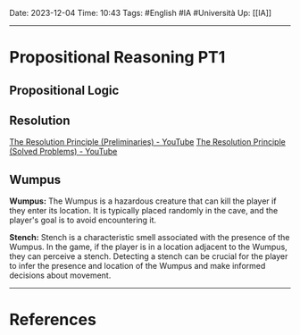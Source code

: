 Date: 2023-12-04
Time: 10:43
Tags: #English #IA #Università 
Up: [[IA]]

---
# Propositional Reasoning PT1

## Propositional Logic

## Resolution
[The Resolution Principle (Preliminaries) - YouTube](https://www.youtube.com/watch?v=SjEQNOV5FMk&ab_channel=NesoAcademy)
[The Resolution Principle (Solved Problems) - YouTube](https://www.youtube.com/watch?v=Bm05eNcIg1c&ab_channel=NesoAcademy)

## Wumpus

**Wumpus:** The Wumpus is a hazardous creature that can kill the player if they enter its location. It is typically placed randomly in the cave, and the player's goal is to avoid encountering it.

**Stench:** Stench is a characteristic smell associated with the presence of the Wumpus. In the game, if the player is in a location adjacent to the Wumpus, they can perceive a stench. Detecting a stench can be crucial for the player to infer the presence and location of the Wumpus and make informed decisions about movement.


---
# References
